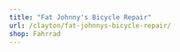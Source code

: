```yaml
---
title: "Fat Johnny's Bicycle Repair"
url: /clayton/fat-johnnys-bicycle-repair/
shop: Fahrrad
---
```

